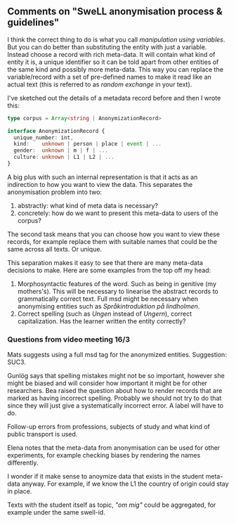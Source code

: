 
## Comments on "SweLL anonymisation process & guidelines"

I think the correct thing to do is what you call _manipulation using variables_.
But you can do better than substituting the entity with just a variable. Instead
choose a record with rich meta-data. It will contain what kind of entity it is,
a unique identifier so it can be told apart from other entities of the same kind and possibly more meta-data.
This way you can replace the variable/record with a set of pre-defined names
to make it read like an actual text (this is referred to as _random exchange_ in your text).

I've sketched out the details of a metadata record before and then I wrote this:

```typescript
type corpus = Array<string | AnonymizationRecord>

interface AnonymizationRecord {
  unique_number: int,
  kind:    unknown | person | place | event | ...
  gender:  unknown | m | f | ...
  culture: unknown | L1 | L2 | ...
}
```

A big plus with such an internal representation is that it acts as an indirection
to how you want to view the data. This separates the anonymisation problem into two:

1. abstractly: what kind of meta data is necessary?
2. concretely: how do we want to present this meta-data to users of the corpus?

The second task means that you can choose how you want to view these records,
for example replace them with suitable names that could be the same across all texts. Or unique.

This separation makes it easy to see that there are many meta-data decisions to make. Here are some examples from the top off my head:

1. Morphosyntactic features of the word. Such as being in genitive (my mothers's). This will be necessary to
linearise the abstract records to grammatically correct text. Full msd might be necessary when anonymising
entities such as _Språkintroduktion på lindholmen_.
2. Correct spelling (such as _Ungen_ instead of _Ungern_), correct capitalization. Has the learner written the entity correctly?

### Questions from video meeting 16/3

Mats suggests using a full msd tag for the anonymized entities. Suggestion: SUC3.

Gunlög says that spelling mistakes might not be so important, however she might
be biased and will consider how important it might be for other researchers.
Bea raised the question about how to render records that are marked as having
incorrect spelling. Probably we should not try to do that since they will
just give a systematically incorrect error. A label will have to do.

Follow-up errors from professions, subjects of study and what kind of public transport is used.

Elena notes that the meta-data from anonymisation can be used for other experiments,
for example checking biases by rendering the names differently.

I wonder if it make sense to anoymize data that exists in the student meta-data anyway.
For example, if we know the L1 the country of origin could stay in place.

Texts with the student itself as topic, _"om mig"_ could be aggregated, for example under the same swell-id.

